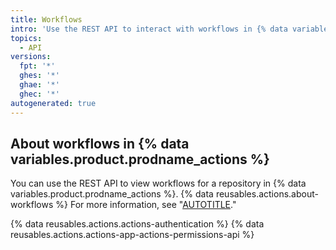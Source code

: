 ```yaml
---
title: Workflows
intro: 'Use the REST API to interact with workflows in {% data variables.product.prodname_actions %}.'
topics:
  - API
versions:
  fpt: '*'
  ghes: '*'
  ghae: '*'
  ghec: '*'
autogenerated: true
---
```


## About workflows in {% data variables.product.prodname_actions %}

You can use the REST API to view workflows for a repository in {% data variables.product.prodname_actions %}. {% data reusables.actions.about-workflows %} For more information, see "[AUTOTITLE](/actions)."

{% data reusables.actions.actions-authentication %} {% data reusables.actions.actions-app-actions-permissions-api %}


<!-- Content after this section is automatically generated -->
